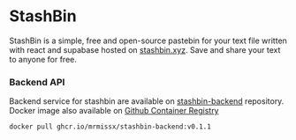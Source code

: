 # StashBin

StashBin is a simple, free and open-source pastebin for your text file written with react and supabase hosted on [stashbin.xyz](https://stashbin.xyz). Save and share your text to anyone for free.

### Backend API

Backend service for stashbin are available on [stashbin-backend](https://github.com/mrmissx/stashbin-backend) repository.
Docker image also available on [Github Container Registry](https://github.com/MrMissx/stashbin-backend/pkgs/container/stashbin-backend)
```bash
docker pull ghcr.io/mrmissx/stashbin-backend:v0.1.1
```
